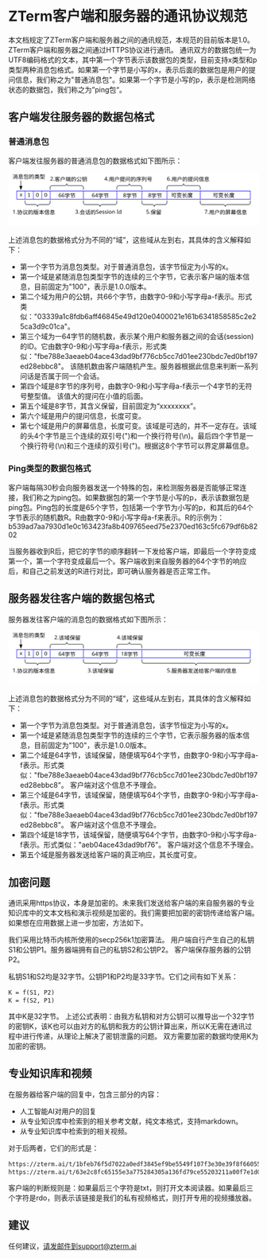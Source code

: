 # ZTerm客户端和服务器的通讯协议规范

本文档规定了ZTerm客户端和服务器之间的通讯规范，本规范的目前版本是1.0。 ZTerm客户端和服务器之间通过HTTPS协议进行通讯。
通讯双方的数据包统一为UTF8编码格式的文本，其中第一个字节表示该数据包的类型，目前支持x类型和p类型两种消息包格式。如果第一个字节是小写的x，表示后面的数据包是用户的提问信息，我们称之为"普通消息包"。如果第一个字节是小写的p，表示是检测网络状态的数据包，我们称之为”ping包“。

## 客户端发往服务器的数据包格式

### 普通消息包

客户端发往服务器的普通消息包的数据格式如下图所示：

![](x0007.svg)

上述消息包的数据格式分为不同的“域”，这些域从左到右，其具体的含义解释如下：
- 第一个字节为消息包类型。对于普通消息包，该字节恒定为小写的x。
- 第一个域是紧随消息包类型字节的连续的三个字节，它表示客户端的版本信息，目前固定为"100"，表示是1.0.0版本。
- 第二个域为用户的公钥，共66个字节，由数字0-9和小写字母a-f表示。形式类似："03339a1c8fdb6aff46845e49d120e0400021e161b6341858585c2e25ca3d9c01ca"。 
- 第三个域为一64字节的随机数，表示某个用户和服务器之间的会话(session)的ID。它由数字0-9和小写字母a-f表示，形式类似："fbe788e3aeaeb04ace43dad9bf776cb5cc7d01ee230bdc7ed0bf197ed28ebbc8"。 该随机数由客户端随机产生。服务器根据此信息来判断一系列问话是否属于同一个会话。
- 第四个域是8字节的序列号，由数字0-9和小写字母a-f表示一个4字节的无符号整型值。 该值大的提问在小值的后面。
- 第五个域是8字节，其含义保留，目前固定为“xxxxxxxx”。
- 第六个域是用户的提问信息，长度可变。
- 第七个域是用户的屏幕信息，长度可变。该域是可选的，并不一定存在。该域的头4个字节是三个连续的双引号(")和一个换行符号(\n)。最后四个字节是一个换行符号(\n)和三个连续的双引号(")。根据这8个字节可以界定屏幕信息。


### Ping类型的数据包格式

客户端每隔30秒会向服务器发送一个特殊的包，来检测服务器是否能够正常连接，我们称之为ping包。如果数据包的第一个字节是小写的p，表示该数据包是ping包。Ping包的长度是65个字节，包括第一个字节为小写的p，和其后的64个字节表示的随机数R。R由数字0-9和小写字母a-f来表示。R的示例为：b539ad7aa7930d1e0c163423fa8b409765eed75e2370ed163c5fc679df6b8202

当服务器收到R后，把它的字节的顺序翻转一下发给客户端，即最后一个字符变成第一个，第一个字符变成最后一个。客户端收到来自服务器的64个字节的响应后，和自己之前发送的R进行对比，即可确认服务器是否正常工作。


## 服务器发往客户端的数据包格式

服务器发往客户端的消息包的数据格式如下图所示：

![](x0008.svg)

上述消息包的数据格式分为不同的“域”，这些域从左到右，其具体的含义解释如下：
- 第一个字节为消息包类型。对于普通消息包，该字节恒定为小写的x。
- 第一个域是紧随消息包类型字节的连续的三个字节，它表示服务器的版本信息，目前固定为"100"，表示是1.0.0版本。
- 第二个域是64字节，该域保留，随便填写64个字节，由数字0-9和小写字母a-f表示。形式类似："fbe788e3aeaeb04ace43dad9bf776cb5cc7d01ee230bdc7ed0bf197ed28ebbc8"。 客户端对这个信息不予理会。
- 第三个域是64字节，该域保留，随便填写64个字节，由数字0-9和小写字母a-f表示。形式类似："fbe788e3aeaeb04ace43dad9bf776cb5cc7d01ee230bdc7ed0bf197ed28ebbc8"。 客户端对这个信息不予理会。
- 第四个域是18字节，该域保留，随便填写64个字节，由数字0-9和小写字母a-f表示。形式类似："aeb04ace43dad9bf76"。 客户端对这个信息不予理会。
- 第五个域是服务器发送给客户端的真正响应，其长度可变。


## 加密问题
通讯采用https协议，本身是加密的。未来我们发送给客户端的来自服务器的专业知识库中的文本文档和演示视频是加密的。我们需要把加密的密钥传递给客户端。如果想在应用数据上进一步加密，方法如下。

我们采用比特币内核所使用的secp256k1加密算法。 用户端自行产生自己的私钥S1和公钥P1。服务器端拥有自己的私钥S2和公钥P2。 客户端保存服务器的公钥P2。

私钥S1和S2均是32字节。公钥P1和P2均是33字节。它们之间有如下关系：
```
K = f(S1, P2)
K = f(S2, P1)
```
其中K是32字节。 上述公式表明：由我方私钥和对方公钥可以推导出一个32字节的密钥K，该K也可以由对方的私钥和我方的公钥计算出来，所以K无需在通讯过程中进行传递，从理论上解决了密钥泄露的问题。 双方需要加密的数据均使用K为加密的密钥。

## 专业知识库和视频

在服务器给客户端的回复中，包含三部分的内容：
- 人工智能AI对用户的回复
- 从专业知识库中检索到的相关参考文献，纯文本格式，支持markdown。
- 从专业知识库中检索到的相关视频。

对于后两者，它们的形式是：
```
https://zterm.ai/t/1bfeb76f5d7022a0edf3845ef9be5549f107f3e30e39f8f6605543ab2293cda8.txt
https://zterm.ai/t/63e2c8fc65155e3a775284305a136fd79ce55203211a00f7e1d0e0fb13128dec.rdo
```
客户端的判断规则是：如果最后三个字符是txt，则打开文本阅读器。如果最后三个字符是rdo，则表示该链接是我们的私有视频格式，则打开专用的视频播放器。


## 建议
任何建议，请发邮件到support@zterm.ai
